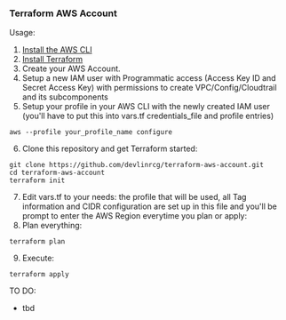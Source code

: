 ### Terraform AWS Account
Usage:
1. [Install the AWS CLI](https://aws.amazon.com/cli/)
2. [Install Terraform](https://www.terraform.io/downloads.html)
3. Create your AWS Account.
4. Setup a new IAM user with Programmatic access (Access Key ID and Secret Access Key) with permissions to create VPC/Config/Cloudtrail and its subcomponents
5. Setup your profile in your AWS CLI with the newly created IAM user (you'll have to put this into vars.tf credentials_file and profile entries)
```
aws --profile your_profile_name configure
```
6. Clone this repository and get Terraform started:
```
git clone https://github.com/devlinrcg/terraform-aws-account.git
cd terraform-aws-account
terraform init
```
7. Edit vars.tf to your needs: the profile that will be used, all Tag information and CIDR configuration are set up in this file and you'll be prompt to enter the AWS Region everytime you plan or apply:
8. Plan everything:
```
terraform plan
```
9. Execute:
```
terraform apply
```

TO DO:
* tbd
